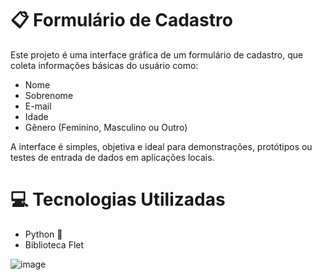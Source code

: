 # 📋 Formulário de Cadastro 

Este projeto é uma interface gráfica de um formulário de cadastro, que coleta informações básicas do usuário como:

- Nome
- Sobrenome
- E-mail
- Idade
- Gênero (Feminino, Masculino ou Outro)

A interface é simples, objetiva e ideal para demonstrações, protótipos ou testes de entrada de dados em aplicações locais.

# 💻 Tecnologias Utilizadas

- Python 🐍
- Biblioteca Flet

![image](https://github.com/user-attachments/assets/b44ecb6a-6ae4-42c4-be82-a519d9ac5233)
